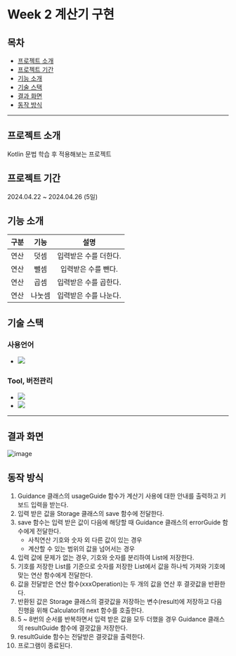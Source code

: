 # Week 2 계산기 구현
## 목차
+ [프로젝트 소개](#프로젝트-소개)
+ [프로젝트 기간](#프로젝트-기간)
+ [기능 소개](#기능-소개)
+ [기술 스택](#기술-스택)
+ [결과 화면](#결과-화면)
+ [동작 방식](#동작-방식)
---
## 프로젝트 소개
Kotlin 문법 학습 후 적용해보는 프로젝트 
## 프로젝트 기간
2024.04.22 ~ 2024.04.26 (5일)
## 기능 소개
| 구분 | 기능 |      설명       |
|:--:| :-: |:-------------:|
| 연산 |덧셈| 입력받은 수를 더한다.  |  
| 연산 |뺄셈|  입력받은 수를 뺀다.  |  
| 연산 |곱셈| 입력받은 수를 곱한다.  |
| 연산 |나눗셈| 입력받은 수를 나눈다. |
## 기술 스택
### 사용언어  
   + <img src="https://img.shields.io/badge/kotlin-%237F52FF.svg?style=for-the-badge&logo=kotlin&logoColor=white"/>  
### Tool, 버전관리 
   + <img src="https://img.shields.io/badge/IntelliJIDEA-000000.svg?style=for-the-badge&logo=intellij-idea&logoColor=white"/>  
   + <img src="https://img.shields.io/badge/git-%23F05033.svg?style=for-the-badge&logo=git&logoColor=white"/>
---  
## 결과 화면
![image](https://github.com/hellou8363/kotlin-individual-assignment/assets/89592727/f3561d4f-d615-458d-84b8-f1ad363b49bc)

## 동작 방식
1. Guidance 클래스의 usageGuide 함수가 계산기 사용에 대한 안내를 출력하고 키보드 입력을 받는다.
2. 입력 받은 값을 Storage 클래스의 save 함수에 전달한다.
3. save 함수는 입력 받은 값이 다음에 해당할 때 Guidance 클래스의 errorGuide 함수에게 전달한다.  
   - 사칙연산 기호와 숫자 외 다른 값이 있는 경우
   - 계산할 수 있는 범위의 값을 넘어서는 경우
4. 입력 값에 문제가 없는 경우, 기호와 숫자를 분리하여 List에 저장한다.
5. 기호를 저장한 List를 기준으로 숫자를 저장한 List에서 값을 하나씩 가져와 기호에 맞는 연산 함수에게 전달한다.
6. 값을 전달받은 연산 함수(xxxOperation)는 두 개의 값을 연산 후 결괏값을 반환한다.
7. 반환된 값은 Storage 클래스의 결괏값을 저장하는 변수(result)에 저장하고 다음 진행을 위해 Calculator의 next 함수를 호출한다.
8. 5 ~ 8번의 순서를 반복하면서 입력 받은 값을 모두 더했을 경우 Guidance 클래스의 resultGuide 함수에 결괏값을 저장한다.
9. resultGuide 함수는 전달받은 결괏값을 출력한다.
10. 프로그램이 종료된다.
